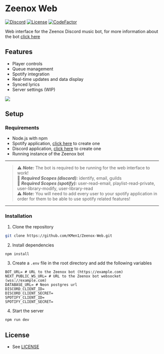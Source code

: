 # Zeenox Web

[![Discord](https://discordapp.com/api/guilds/863751874922676234/widget.png)](https://discord.gg/hGxaMkfMBR)
[![License](https://img.shields.io/github/license/kmen1/zeenox-web)](https://github.com/KMen1/Zeenox/blob/main/LICENSE)
[![CodeFactor](https://www.codefactor.io/repository/github/kmen1/zeenox-web/badge)](https://www.codefactor.io/repository/github/kmen1/zeenox-web)

Web interface for the Zeenox Discord music bot, for more information about the bot [click here](https://github.com/KMen1/Zeenox)

## Features

- Player controls
- Queue management
- Spotify integration
- Real-time updates and data display
- Synced lyrics
- Server settings (WIP)

<img src="https://img001.prntscr.com/file/img001/WIcCX6cXS2aSbbrPxyXv2Q.png">

## Setup

### Requirements

- Node.js with npm
- Spotify application, [click here](https://developer.spotify.com/dashboard/applications) to create one
- Discord application, [click here](https://discord.com/developers/applications) to create one
- Running instance of the Zeenox bot

---

> ⚠️ **_Note:_** The bot is required to be running for the web interface to work! <br>
> 🔎 **_Required Scopes (discord):_** identify, email, guilds<br>
> 🔎 **_Required Scopes (spotify):_** user-read-email, playlist-read-private, user-library-modify, user-library-read<br>
> ⚠️ **_Note:_** You will need to add every user to your spotify application in order for them to be able to use spotify related features!

---

### Installation

1. Clone the repository

```bash
git clone https://github.com/KMen1/Zeenox-Web.git
```

2. Install dependencies

```bash
npm install
```

3. Create a `.env` file in the root directory and add the following variables

```env
BOT_URL= # URL to the Zeenox bot (https://example.com)
NEXT_PUBLIC_WS_URL= # URL to the Zeenox bot websocket (wss://example.com)
DATABASE_URL= # Neon postgres url
DISCORD_CLIENT_ID=
DISCORD_CLIENT_SECRET=
SPOTIFY_CLIENT_ID=
SPOTIFY_CLIENT_SECRET=
```

4. Start the server

```bash
npm run dev
```

## License

- See [LICENSE](https://github.com/KMen1/Zeenox-Web/blob/main/LICENSE)
